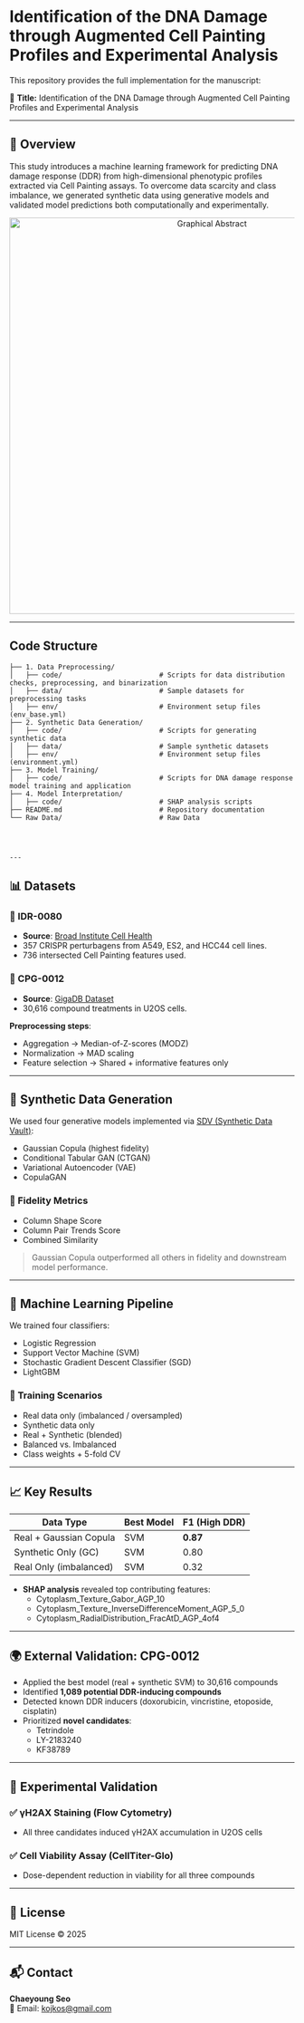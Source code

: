 # Identification of the DNA Damage through Augmented Cell Painting Profiles and Experimental Analysis

This repository provides the full implementation for the manuscript:

📄 **Title:** Identification of the DNA Damage through Augmented Cell Painting Profiles and Experimental Analysis  

---

## 📌 Overview

This study introduces a machine learning framework for predicting DNA damage response (DDR) from high-dimensional phenotypic profiles extracted via Cell Painting assays. To overcome data scarcity and class imbalance, we generated synthetic data using generative models and validated model predictions both computationally and experimentally.

<p align="center">
  <img src="Figure1_Graphic_Abstract.png" width="700" alt="Graphical Abstract">
</p>

---


## **Code Structure**
```plaintext
├── 1. Data Preprocessing/            
│   ├── code/                        # Scripts for data distribution checks, preprocessing, and binarization
│   ├── data/                        # Sample datasets for preprocessing tasks
│   ├── env/                         # Environment setup files (env_base.yml)
├── 2. Synthetic Data Generation/          
│   ├── code/                        # Scripts for generating synthetic data
│   ├── data/                        # Sample synthetic datasets
│   ├── env/                         # Environment setup files (environment.yml)
├── 3. Model Training/                
│   ├── code/                        # Scripts for DNA damage response model training and application
├── 4. Model Interpretation/
│   ├── code/                        # SHAP analysis scripts
├── README.md                        # Repository documentation
└── Raw Data/                        # Raw Data




---

```
## 📊 Datasets

### 🔹 IDR-0080
- **Source**: [Broad Institute Cell Health](https://github.com/broadinstitute/cell-health)
- 357 CRISPR perturbagens from A549, ES2, and HCC44 cell lines.
- 736 intersected Cell Painting features used.

### 🔹 CPG-0012
- **Source**: [GigaDB Dataset](https://gigadb.org/dataset/view/id/100351)
- 30,616 compound treatments in U2OS cells.

**Preprocessing steps**:
- Aggregation → Median-of-Z-scores (MODZ)  
- Normalization → MAD scaling  
- Feature selection → Shared + informative features only

---

## 🧬 Synthetic Data Generation

We used four generative models implemented via [SDV (Synthetic Data Vault)](https://github.com/sdv-dev/SDV):

- Gaussian Copula (highest fidelity)
- Conditional Tabular GAN (CTGAN)
- Variational Autoencoder (VAE)
- CopulaGAN

### 🧪 Fidelity Metrics
- Column Shape Score
- Column Pair Trends Score
- Combined Similarity

> Gaussian Copula outperformed all others in fidelity and downstream model performance.

---

## 🤖 Machine Learning Pipeline

We trained four classifiers:
- Logistic Regression  
- Support Vector Machine (SVM)  
- Stochastic Gradient Descent Classifier (SGD)  
- LightGBM

### 🧠 Training Scenarios
- Real data only (imbalanced / oversampled)  
- Synthetic data only  
- Real + Synthetic (blended)  
- Balanced vs. Imbalanced  
- Class weights + 5-fold CV

---

## 📈 Key Results

| Data Type                | Best Model | F1 (High DDR) |
|--------------------------|------------|---------------|
| Real + Gaussian Copula   | SVM        | **0.87**      | 
| Synthetic Only (GC)      | SVM        | 0.80          |         
| Real Only (imbalanced)   | SVM        | 0.32          |         

- **SHAP analysis** revealed top contributing features:
  - Cytoplasm_Texture_Gabor_AGP_10  
  - Cytoplasm_Texture_InverseDifferenceMoment_AGP_5_0  
  - Cytoplasm_RadialDistribution_FracAtD_AGP_4of4

---

## 🌍 External Validation: CPG-0012

- Applied the best model (real + synthetic SVM) to 30,616 compounds  
- Identified **1,089 potential DDR-inducing compounds**
- Detected known DDR inducers (doxorubicin, vincristine, etoposide, cisplatin)
- Prioritized **novel candidates**:
  - Tetrindole  
  - LY-2183240  
  - KF38789

---

## 🧪 Experimental Validation

### ✅ γH2AX Staining (Flow Cytometry)
- All three candidates induced γH2AX accumulation in U2OS cells

### ✅ Cell Viability Assay (CellTiter-Glo)
- Dose-dependent reduction in viability for all three compounds

---

## 🧾 License

MIT License © 2025

---

## 📬 Contact

**Chaeyoung Seo**  
📧 Email: kojkos@gmail.com
